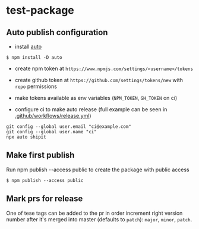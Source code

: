 # test-package

## Auto publish configuration

- install [auto](https://github.com/intuit/auto)
```shell
$ npm install -D auto
```

- create npm token at `https://www.npmjs.com/settings/<username>/tokens`
- create github token at `https://github.com/settings/tokens/new` with `repo` permissions
- make tokens available as env variables (`NPM_TOKEN`, `GH_TOKEN` on ci)

- configure ci to make auto release (full example can be seen in [.github/workflows/release.yml](.github/workflows/release.yml))
```shell
git config --global user.email "ci@example.com"
git config --global user.name "ci"
npx auto shipit
```

## Make first publish

Run npm publish --access public to create the package with public access
```shell
$ npm publish --access public
```

## Mark prs for release

One of tese tags can be added to the pr in order increment right version number after it's merged into master (defaults to `patch`): `major`, `minor`, `patch`.
